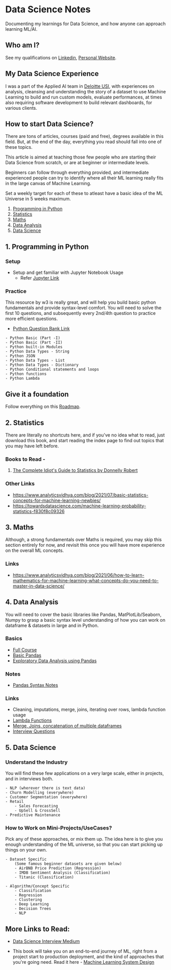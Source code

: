 # Data Science Notes
Documenting my learnings for Data Science, and how anyone can approach learning ML/AI.

## Who am I?
See my qualifications on [Linkedin](https://www.linkedin.com/in/raunak-ritesh-329950146/), [Personal Website](https://www.raunakritesh.com/).

## My Data Science Experience
I was a part of the Applied AI team in [Deloitte USI](https://www2.deloitte.com/us/en.html), with experiences on analysis, cleansing and understanding the story of a dataset to use Machine Learning to build and run custom models, evaluate performances, at times also requiring software development to build relevant dashboards, for various clients.

## How to start Data Science?

There are tons of articles, courses (paid and free), degrees available in this field. But, at the end of the day, everything you read should fall into one of these topics.

This article is aimed at teaching those few people who are starting their Data Science from scratch, or are at beginner or intermediate levels.

Beginners can follow through everything provided, and intermediate experienced people can try to identify where all their ML learning really fits in the large canvas of Machine Learning.

Set a weekly target for each of these to atleast have a basic idea of the ML Universe in 5 weeks maximum.

1. [Programming in Python](#1-programming-in-python)
2. [Statistics](#2-statistics)
3. [Maths](#3-maths)
4. [Data Analysis](#4-data-analysis)
5. [Data Science](#5-data-science)

## 1. Programming in Python

### Setup
- Setup and get familiar with Jupyter Notebook Usage 
    - Refer [Jupyter Link](https://www.dataquest.io/blog/jupyter-notebook-tutorial/)

### Practice

This resource by w3 is really great, and will help you build basic python fundamentals and provide syntax-level comfort. You will need to solve the first 10 questions, and subsequently every 2nd/4th question to practice more efficient questions.

- [Python Question Bank Link](https://www.w3resource.com/python-exercises/)
```
- Python Basic (Part -I)
- Python Basic (Part -II)
- Python built-in Modules
- Python Data Types - String
- Python JSON
- Python Data Types - List
- Python Data Types - Dictionary
- Python Conditional statements and loops
- Python functions
- Python Lambda
```

## Give it a foundation
Follow everything on this [Roadmap](https://roadmap.sh/python).

## 2. Statistics

There are literally no shortcuts here, and if you've no idea what to read, just download this book, and start reading the index page to find out topics that you may have left before.

### Books to Read - 
1. [The Complete Idiot's Guide to Statistics by Donnelly Robert](https://www.pdfdrive.com/the-complete-idiots-guide-to-statistics-e18917849.html)

### Other Links
- https://www.analyticsvidhya.com/blog/2021/07/basic-statistics-concepts-for-machine-learning-newbies/
- https://towardsdatascience.com/machine-learning-probability-statistics-f830f8c09326


## 3. Maths

Although, a strong fundamentals over Maths is required, you may skip this section entirely for now, and revisit this once you will have more experience on the overall ML concepts.

### Links
- https://www.analyticsvidhya.com/blog/2021/06/how-to-learn-mathematics-for-machine-learning-what-concepts-do-you-need-to-master-in-data-science/

## 4. Data Analysis
You will need to cover the basic libraries like Pandas, MatPlotLib/Seaborn, Numpy to grasp a basic syntax level understanding of how you can work on dataframe & datasets in large and in Python.

### Basics
- [Full Course](https://www.freecodecamp.org/learn/data-analysis-with-python/#data-analysis-with-python-course)
- [Basic Pandas](https://www.datacamp.com/community/tutorials/pandas)
- [Exploratory Data Analysis using Pandas](https://towardsdatascience.com/exploratory-data-analysis-eda-python-87178e35b14)

### Notes
- [Pandas Syntax Notes](https://github.com/raunak-r/data-science-notes/blob/master/NOTES/Libraries/Pandas%20-%20Basics.ipynb)

### Links
- Cleaning, imputations, merge, joins, iterating over rows, lambda function usage
- [Lambda Functions](https://www.geeksforgeeks.org/applying-lambda-functions-to-pandas-dataframe/)
- [Merge, Joins, concatenation of multiple dataframes](https://stackoverflow.com/questions/53645882/pandas-merging-101)
- [Interview Questions](https://www.javatpoint.com/python-pandas-interview-questions)

## 5. Data Science

### Understand the Industry
You will find these few applications on a very large scale, either in projects, and in interviews both.
```
- NLP (wherever there is text data)
- Churn Modelling (everywhere)
- Customer Segmentation (everywhere)
- Retail
    - Sales Forecasting
    - UpSell & CrossSell
- Predictive Maintenance
```

### How to Work on Mini-Projects/UseCases?
Pick any of these approaches, or mix them up. The idea here is to give you enough understanding of the ML universe, so that you can start picking up things on your own.

```
- Dataset Specific
    (Some famous beginner datasets are given below)
    - AirBNB Price Prediction (Regression)
    - IMDB Sentiment Analysis (Classification)
    - Titanic (Classification)
```

```
- Algorithm/Concept Specific
    - Classification
    - Regression
    - Clustering
    - Deep Learning
    - Decision Trees
    - NLP
```

## More Links to Read:
- [Data Science Interview Medium](https://towardsdatascience.com/giving-some-tips-for-data-science-interviews-after-interviewing-60-candidates-at-expedia-395fff7e073b)

- This book will take you on an end-to-end journey of ML, right from a project start to production deployment, and the kind of approaches that you're going need. 
Read it here - [Machine Learning System Design](https://github.com/chiphuyen/machine-learning-systems-design)
